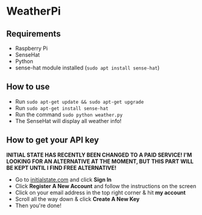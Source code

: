 # WeatherPi
## Requirements
* Raspberry Pi
* SenseHat
* Python
* sense-hat module installed (``sudo apt install sense-hat``)

## How to use
* Run ``sudo apt-get update && sudo apt-get upgrade``
* Run ``sudo apt-get install sense-hat``
* Run the command ``sudo python weather.py``
* The SenseHat will display all weather info!


## How to get your API key
**INITIAL STATE HAS RECENTLY BEEN CHANGED TO A PAID SERVICE! I'M LOOKING FOR AN ALTERNATIVE AT THE MOMENT, BUT THIS PART WILL BE KEPT UNTIL I FIND FREE ALTERNATIVE!**
* Go to [initialstate.com](https://www.initialstate.com/) and click **Sign In** 
* Click **Register A New Account** and follow the instructions on the screen
* Click on your email address in the top right corner & hit **my account**
* Scroll all the way down & click **Create A New Key**
* Then you're done!
